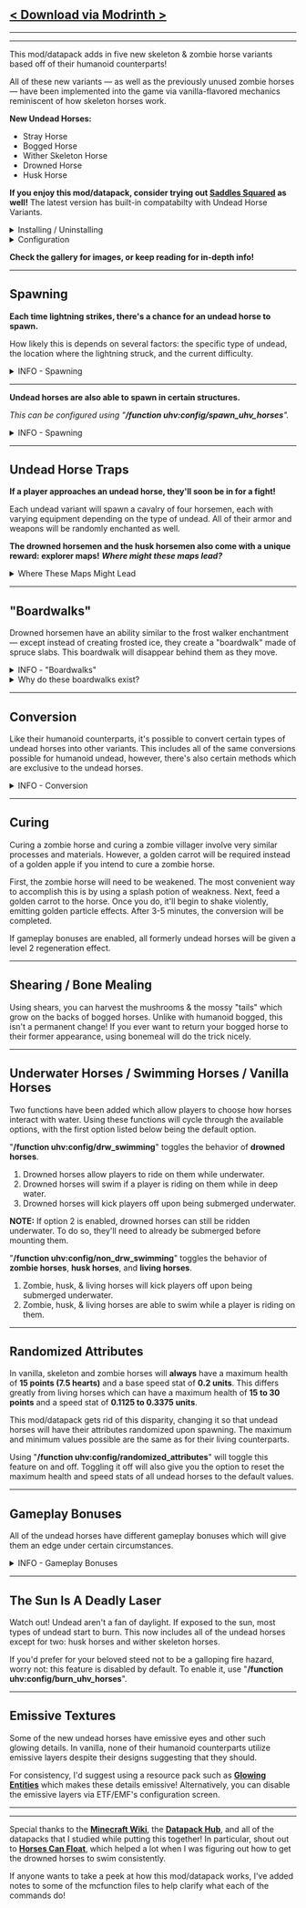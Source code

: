 ## [< Download via Modrinth >](https://modrinth.com/project/dZ11pJyA)

---
---

This mod/datapack adds in five new skeleton & zombie horse variants based off of their humanoid counterparts!

All of these new variants — as well as the previously unused zombie horses — have been implemented into the game via vanilla-flavored mechanics reminiscent of how skeleton horses work.

**New Undead Horses:**
- Stray Horse
- Bogged Horse
- Wither Skeleton Horse
- Drowned Horse
- Husk Horse

**If you enjoy this mod/datapack, consider trying out [Saddles Squared](https://modrinth.com/project/eB9bMeol) as well!** The latest version has built-in compatabilty with Undead Horse Variants.

<details>
<summary>Installing / Uninstalling</summary>

**NOTE: [Entity Texture Features](https://modrinth.com/project/BVzZfTc1) and [Entity Model Features](https://modrinth.com/project/4I1XuqiY) are both required for this datapack/mod to function correctly.**

---

### Install As Mod

**Either...**
1. Download the correct version and drop the JAR file into your mods folder, **OR-**
2. Install the mod via Modrinth.

---

### Install As Datapack

1. Download the correct version and place the main ZIP file into your world's datapacks folder.
2. Place the resources ZIP file into your resource packs folder.

If you placed the files in the correct locations but it still isn't working, try running the "**/datapack enable...**" command and make sure that the required resource pack is enabled.

---

### Uninstallation

**To fully uninstall this mod/datapack and remove all traces of it...**

1. Type in this command: "**/function uhv:uninstall**"
2. Remove the mod/datapack from the folder you put it in during installation, or uninstall it via Modrinth.

</details>

<details>
<summary>Configuration</summary>

**The commands listed below can be used to configure certain features.**

> **/function uhv:config/snowstorms**
>
> Toggles whether or not lightning can strike during thunderstorms in snowy biomes. By default, this is toggled ON.

> **/function uhv:config/arid_storms**
>
> Toggles whether or not lightning can strike during thunderstorms in arid/dry-weather biomes. By default, this is toggled ON.

> **/function uhv:config/drw_swimming**
> 
> Cycles through three options:
> 
> 1. Drowned horses allow players to ride on them while underwater.
> 2. Drowned horses will swim if a player is riding on them while in deep water.
> 3. Drowned horses will kick players off upon being submerged underwater.
> 
> By default, option one is enabled.

> **/function uhv:config/non_drw_swimming**
>
> Cycles between two options:
>
> 1. Zombie, husk, & living horses will kick players off upon being submerged underwater.
> 2. Zombie, husk, & living horses are able to swim while a player is riding on them.
>
> By default, option one is enabled.

> **/function uhv:config/randomized_attributes**
> 
> Toggles whether or not undead horses the maximum health and movement speed of undead horses will be randomized upon spawning. When toggled off, you're also able to choose whether or not to reset the stats of currently spawned undead horses.
> 
> _When toggled off, you will also be given you option to reset the maximum health and speed stats of all undead horses to the default values._

> **/function uhv:config/gameplay_bonuses**
> 
> Toggles whether or not undead horses will receive gameplay bonuses when certain conditions are fulfilled.

> **/function uhv:config/spawn_uhv_horses**
>
> Cycles through four options:
> 
> 1. Zombie horses, drowned horses, and husk horses spawn in abandoned villages. Drowned horses spawn in underwater ruins.
> 2. Drowned horses spawn in underwater ruins.
> 3. Zombie horses, drowned horses, and husk horses spawn in abandoned villages.
> 4. Undead horses will not spawn in abandoned villages or underwater ruins.
> 
> By default, option one is enabled.

> **/function uhv:config/burn_uhv_horses**
> 
> Toggles whether or not undead horses will burn in direct daylight. By default, this is toggled OFF.

</details>

**Check the gallery for images, or keep reading for in-depth info!**

---

## Spawning

**Each time lightning strikes, there's a chance for an undead horse to spawn.**

How likely this is depends on several factors: the specific type of undead, the location where the lightning struck, and the current difficulty.

<details>
<summary>INFO - Spawning</summary>

For most of the undead horses, they each have a **1.125%** chance to spawn while on **easy** or **peaceful**. On **normal** difficulty, this percentage is boosted to **2.75%**, and on **hard** it's **4.5%**.

**The exceptions to this rule are the bogged horses, wither skeleton horses, and husk horses.**

**Bogged horses** have two different spawn rates:

If lightning strikes in a swamp, mangrove swamp, or mushroom fields biome, the chances are the same as previously mentioned. However, if lightning strikes a mushroom, mushroom block, or mycelium and it is **not** in a mushroom fields biome, a bogged horse will **always** spawn.

**Wither skeleton horses** have a **100%** chance to spawn whenever lightning strikes a ruined portal.

**Husk horses** have a **2.25%** chance on **easy** or **peaceful**, a **5.5%** chance on **normal**, and a **9%** chance on **hard**. This is to account for the less frequent lightning strikes in the dry-weather biomes where husk horses can spawn.

In vanilla, it actually isn't possible for lightning to strike in snowy or arid regions, however, this data pack changes that. It's now **equally as likely** for lightning to spawn during thunderstorms in snowy regions as in rainy ones, however, it's only **half as likely** for lightning to strike while in a dry-weather biome.

If you don't want to change the vanilla weather patterns at all, this feature can be toggled by using "**/function uhv:config/snowstorms**" and "**/function uhv:config/arid_storms**".

**The secondary requirements for the other undead horses are as follows:**

- **Drowned horses** spawn in ocean, river, and beach biomes.
- **Stray horses** spawn in snowy areas.
- And **zombie horses** will spawn anywhere.

_[(Skeleton horse spawning is unchanged, check the wiki for information)](https://minecraft.wiki/w/Skeleton_Horse#Spawning)_

</details>

---

**Undead horses are also able to spawn in certain structures.**

_This can be configured using "**/function uhv:config/spawn_uhv_horses**"._

<details>
<summary>INFO - Spawning</summary>

**Abandoned Villages:**

Per each animal pen/stables generated in an abandoned village, there's a 20% chance for no horses to spawn, a 40% chance for one horse to spawn, and a 40% chance for two horses to spawn.

The horses spawned will be either zombie horses, husk horses, or drowned horses depending on the spawn location.

**Underwater Ruins:**

Underwater ruins can either spawn as small ruins or as large ruins surrounded by smaller ruins. Each of these large ruins has a chance to spawn a drowned horse.

Per each large ruin, there's a 30% chance for no horses to spawn, a 60% chance for one horse to spawn, and a 10% chance for two horses to spawn. If the spawn location isn't underwater, no horses will be spawned.

</details>

---

## Undead Horse Traps

**If a player approaches an undead horse, they'll soon be in for a fight!**

Each undead variant will spawn a cavalry of four horsemen, each with varying equipment depending on the type of undead. All of their armor and weapons will be randomly enchanted as well.

**The drowned horsemen and the husk horsemen also come with a unique reward: explorer maps!** _**Where might these maps lead?**_

<details>
<summary>Where These Maps Might Lead</summary>

The map held by the **drowned** can lead to an **ocean monument, buried treasure, or ocean ruins.**

The map held by the **husks** can lead to a **desert temple, a mineshaft, or a desert village.**

When the horsemen first spawn, the map will check if the first option can be found within 50 chunks and has not yet been generated. If not, it'll check the second option, and if that fails, it'll check the third option. If all three options are unviable, the map will be left empty.

</details>

---

## "Boardwalks"

Drowned horsemen have an ability similar to the frost walker enchantment — except instead of creating frosted ice, they create a "boardwalk" made of spruce slabs. This boardwalk will disappear behind them as they move.

<details>
<summary>INFO - "Boardwalks"</summary>

Drowned horses will only create a boardwalk in these two situations:

1. They're a trapped horse which hasn't yet been approached by a player.
2. A drowned horseman is currently riding on them.

Any boardwalks created will be destroyed if either the drowned horse or their passenger dies.

If a player swims close below a drowned horse, the boardwalk will be removed, allowing the drowned to attack and preventing the player from being trapped underwater.

</details>
  
<details>
<summary>Why do these boardwalks exist?</summary>

Initially, I wanted the drowned horsemen to ride their horses underwater, however, drowned will **always** use their swimming animation while underwater — even if they're riding another entity. This looks incredibly silly, hence the decision to give them platforms instead of allowing them underwater.

I'm anticipating that once the _Mounts of Mayhem_ game drop is released, drowned will be updated to prioritize their riding animation over their swimming animation. If so, this mod/datapack will be updated as well, finally allowing drowned horsemen to ride underwater as I originally wanted them to.

If underwater horsemen are ever implemented, the boardwalks will remain as a toggleable option but will not be the default.

</details>

---

## Conversion

Like their humanoid counterparts, it's possible to convert certain types of undead horses into other variants. This includes all of the same conversions possible for humanoid undead, however, there's also certain methods which are exclusive to the undead horses.

<details>
<summary>INFO - Conversion</summary>

**Husk Horse -> Zombie Horse -> Drowned Horse:**

Submerge the horse underwater for 45 seconds. After the first 30 seconds the horse will begin to shake. Once 15 more seconds pass, they will be converted.

**Drowned Horse -> Zombie Horse -> Husk Horse:**

Use a sponge to dry out the horse. Each conversion requires 3 sponges. If the horse enters the water, the amount of sponges needed will be reset.

**Skeleton Horse -> Stray Horse:**

The horse needs to stand in powder snow for 22 total seconds. After the first 7 seconds they'll start shaking, and after the next 15 seconds the conversion will be completed.

**Skeleton Horse -> Bogged Horse:**

While in a swamp, submerge the horse underwater for 45 seconds. After the first 30 seconds the horse will begin to shake. Once 15 more seconds pass, they will be converted.

**Skeleton Horse -> Wither Skeleton Horse:**

Feed your horse a wither rose. They'll begin to shake and emit particles. After 7 seconds, the conversion will be completed.

</details>

---

## Curing

Curing a zombie horse and curing a zombie villager involve very similar processes and materials. However, a golden carrot will be required instead of a golden apple if you intend to cure a zombie horse.

First, the zombie horse will need to be weakened. The most convenient way to accomplish this is by using a splash potion of weakness. Next, feed a golden carrot to the horse. Once you do, it'll begin to shake violently, emitting golden particle effects. After 3-5 minutes, the conversion will be completed.

If gameplay bonuses are enabled, all formerly undead horses will be given a level 2 regeneration effect.

---

## Shearing / Bone Mealing

Using shears, you can harvest the mushrooms & the mossy "tails" which grow on the backs of bogged horses. Unlike with humanoid bogged, this isn't a permanent change! If you ever want to return your bogged horse to their former appearance, using bonemeal will do the trick nicely.

---

## Underwater Horses / Swimming Horses / Vanilla Horses

Two functions have been added which allow players to choose how horses interact with water. Using these functions will cycle through the available options, with the first option listed below being the default option.

"**/function uhv:config/drw_swimming**" toggles the behavior of **drowned horses**.
1. Drowned horses allow players to ride on them while underwater.
2. Drowned horses will swim if a player is riding on them while in deep water.
3. Drowned horses will kick players off upon being submerged underwater.

**NOTE:** If option 2 is enabled, drowned horses can still be ridden underwater. To do so, they'll need to already be submerged before mounting them.

"**/function uhv:config/non_drw_swimming**" toggles the behavior of **zombie horses**, **husk horses**, and **living horses**.
1. Zombie, husk, & living horses will kick players off upon being submerged underwater.
2. Zombie, husk, & living horses are able to swim while a player is riding on them.

---

## Randomized Attributes

In vanilla, skeleton and zombie horses will **always** have a maximum health of **15 points (7.5 hearts)** and a base speed stat of **0.2 units**. This differs greatly from living horses which can have a maximum health of **15 to 30 points** and a speed stat of **0.1125 to 0.3375 units**.

This mod/datapack gets rid of this disparity, changing it so that undead horses will have their attributes randomized upon spawning. The maximum and minimum values possible are the same as for their living counterparts.

Using "**/function uhv:config/randomized_attributes**" will toggle this feature on and off. Toggling it off will also give you the option to reset the maximum health and speed stats of all undead horses to the default values.

---

## Gameplay Bonuses

All of the undead horses have different gameplay bonuses which will give them an edge under certain circumstances.

<details>
<summary>INFO - Gameplay Bonuses</summary>

- **Zombie horses** and **skeleton horses** both receive a level 1 speed boost during the night. _Night lasts from the moment that undead stop burning (12,542 ticks) until they start burning again in the morning (23,460 ticks)._

- **Drowned horses** have been given level 3 depth strider and a level 1 speed boost while in ocean, river, or beach biomes, as well as when they're in water. If submerged, they get a level 2 jump boost effect as well, useful for scaling steep underwater dropoffs.

- **Husk horses** receive a level 2 speed boost while in the desert or on sandy terrain. _This includes all variants of sand, sandstone, and terracotta._

- **Stray horses** have been given level 1 frost walker as well as a level 1 speed boost while on snowy or icy terrain. They also won't sink in powder snow!

- **Bogged horses** receive level 3 depth strider as well as a level 2 speed boost while in swamp biomes or on certain types of terrain. _This includes mushroom blocks, mycelium, mud, rooted dirt, podzol, moss, farmland/crops, and everything mangrove related._

- **Wither skeleton horses** have been given level 2 soul speed as well as applying a level 1 wither effect to any entites within 16 blocks which attempt to attack the player currently riding on them.

---

If you're not a fan of these bonuses, that's fine too: just turn them off by using "**/function uhv:config/remove_bonuses**".

Doing so will remove _almost_ all gameplay bonuses — however, certain "inherent" abilities will not be removed. These abilities include **wither skeleton horses being immune to fire & withering** as well as **stray horses & skeleton horses being immune to freeze damage.**

</details>

---

## The Sun Is A Deadly Laser

Watch out! Undead aren't a fan of daylight. If exposed to the sun, most types of undead start to burn. This now includes all of the undead horses except for two: husk horses and wither skeleton horses.

If you'd prefer for your beloved steed not to be a galloping fire hazard, worry not: this feature is disabled by default. To enable it, use "**/function uhv:config/burn_uhv_horses**".

---

## Emissive Textures

Some of the new undead horses have emissive eyes and other such glowing details. In vanilla, none of their humanoid counterparts utilize emissive layers despite their designs suggesting that they should. 

For consistency, I'd suggest using a resource pack such as **[Glowing Entities](https://modrinth.com/project/pCcNx1Zg)** which makes these details emissive! Alternatively, you can disable the emissive layers via ETF/EMF's configuration screen.

---
---

Special thanks to the **[Minecraft Wiki](https://minecraft.wiki/)**, the **[Datapack Hub](https://datapack.wiki/)**, and all of the datapacks that I studied while putting this together! In particular, shout out to **[Horses Can Float](https://modrinth.com/project/MKFXH430)**, which helped a lot when I was figuring out how to get the drowned horses to swim consistently.

If anyone wants to take a peek at how this mod/datapack works, I've added notes to some of the mcfunction files to help clarify what each of the commands do!